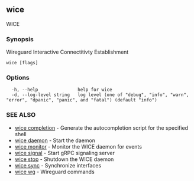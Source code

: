 ## wice

WICE

### Synopsis

Wireguard Interactive Connectitivty Establishment

```
wice [flags]
```

### Options

```
  -h, --help               help for wice
  -d, --log-level string   log level (one of "debug", "info", "warn", "error", "dpanic", "panic", and "fatal") (default "info")
```

### SEE ALSO

* [wice completion](wice_completion.md)	 - Generate the autocompletion script for the specified shell
* [wice daemon](wice_daemon.md)	 - Start the daemon
* [wice monitor](wice_monitor.md)	 - Monitor the WICE daemon for events
* [wice signal](wice_signal.md)	 - Start gRPC signaling server
* [wice stop](wice_stop.md)	 - Shutdown the WICE daemon
* [wice sync](wice_sync.md)	 - Synchronize interfaces
* [wice wg](wice_wg.md)	 - Wireguard commands

